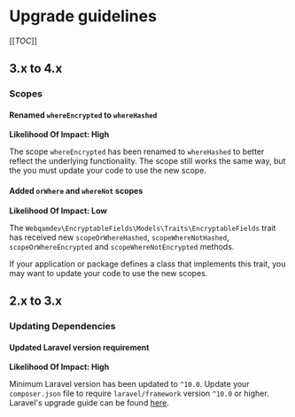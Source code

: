 # Upgrade guidelines

[[_TOC_]]

## 3.x to 4.x

### Scopes

#### Renamed `whereEncrypted` to `whereHashed`
**Likelihood Of Impact: High**

The scope `whereEncrypted` has been renamed to `whereHashed` to better reflect the underlying functionality.
The scope still works the same way, but the you must update your code to use the new scope.

#### Added `orWhere` and `whereNot` scopes
**Likelihood Of Impact: Low**

The `Webqamdev\EncryptableFields\Models\Traits\EncryptableFields` trait has received new `scopeOrWhereHashed`,
`scopeWhereNotHashed`, `scopeOrWhereEncrypted` and `scopeWhereNotEncrypted` methods.

If your application or package defines a class that implements this trait, you may want to update your code to use
the new scopes.

## 2.x to 3.x

### Updating Dependencies

#### Updated Laravel version requirement
**Likelihood Of Impact: High**

Minimum Laravel version has been updated to `^10.0`. Update your `composer.json` file to require `laravel/framework`
version `^10.0` or higher. Laravel's upgrade guide can be found [here](https://laravel.com/docs/10.x/upgrade).
